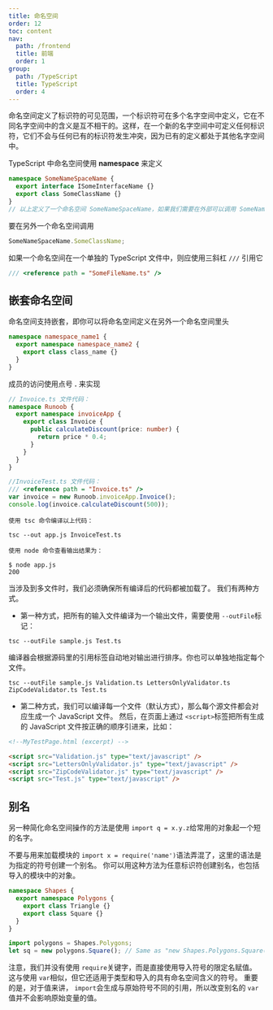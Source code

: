 ```yaml
---
title: 命名空间
order: 12
toc: content
nav:
  path: /frontend
  title: 前端
  order: 1
group:
  path: /TypeScript
  title: TypeScript
  order: 4
---
```


命名空间定义了标识符的可见范围，一个标识符可在多个名字空间中定义，它在不同名字空间中的含义是互不相干的。这样，在一个新的名字空间中可定义任何标识符，它们不会与任何已有的标识符发生冲突，因为已有的定义都处于其他名字空间中。

TypeScript 中命名空间使用 **namespace** 来定义

```ts
namespace SomeNameSpaceName {
  export interface ISomeInterfaceName {}
  export class SomeClassName {}
}
// 以上定义了一个命名空间 SomeNameSpaceName，如果我们需要在外部可以调用 SomeNameSpaceName 中的类和接口，则需要在类和接口添加 export 关键字
```

要在另外一个命名空间调用

```ts
SomeNameSpaceName.SomeClassName;
```

如果一个命名空间在一个单独的 TypeScript 文件中，则应使用三斜杠 `///` 引用它

```ts
/// <reference path = "SomeFileName.ts" />
```

## 嵌套命名空间

命名空间支持嵌套，即你可以将命名空间定义在另外一个命名空间里头

```ts
namespace namespace_name1 {
  export namespace namespace_name2 {
    export class class_name {}
  }
}
```

成员的访问使用点号 **.** 来实现

```ts
// Invoice.ts 文件代码：
namespace Runoob {
  export namespace invoiceApp {
    export class Invoice {
      public calculateDiscount(price: number) {
        return price * 0.4;
      }
    }
  }
}
```

```ts
//InvoiceTest.ts 文件代码：
/// <reference path = "Invoice.ts" />
var invoice = new Runoob.invoiceApp.Invoice();
console.log(invoice.calculateDiscount(500));
```

```apl
使用 tsc 命令编译以上代码：

tsc --out app.js InvoiceTest.ts
```

```apl
使用 node 命令查看输出结果为：

$ node app.js
200
```

当涉及到多文件时，我们必须确保所有编译后的代码都被加载了。 我们有两种方式。

- 第一种方式，把所有的输入文件编译为一个输出文件，需要使用 `--outFile`标记：

```Shell
tsc --outFile sample.js Test.ts
```

编译器会根据源码里的引用标签自动地对输出进行排序。你也可以单独地指定每个文件。

```Shell
tsc --outFile sample.js Validation.ts LettersOnlyValidator.ts ZipCodeValidator.ts Test.ts
```

- 第二种方式，我们可以编译每一个文件（默认方式），那么每个源文件都会对应生成一个 JavaScript 文件。 然后，在页面上通过 `<script>`标签把所有生成的 JavaScript 文件按正确的顺序引进来，比如：

```html
<!--MyTestPage.html (excerpt) -->

<script src="Validation.js" type="text/javascript" />
<script src="LettersOnlyValidator.js" type="text/javascript" />
<script src="ZipCodeValidator.js" type="text/javascript" />
<script src="Test.js" type="text/javascript" />
```

## 别名

另一种简化命名空间操作的方法是使用 `import q = x.y.z`给常用的对象起一个短的名字。

不要与用来加载模块的 `import x = require('name')`语法弄混了，这里的语法是为指定的符号创建一个别名。 你可以用这种方法为任意标识符创建别名，也包括导入的模块中的对象。

```ts
namespace Shapes {
  export namespace Polygons {
    export class Triangle {}
    export class Square {}
  }
}

import polygons = Shapes.Polygons;
let sq = new polygons.Square(); // Same as "new Shapes.Polygons.Square()"
```

注意，我们并没有使用 `require`关键字，而是直接使用导入符号的限定名赋值。 这与使用 `var`相似，但它还适用于类型和导入的具有命名空间含义的符号。 重要的是，对于值来讲， `import`会生成与原始符号不同的引用，所以改变别名的 `var`值并不会影响原始变量的值。
